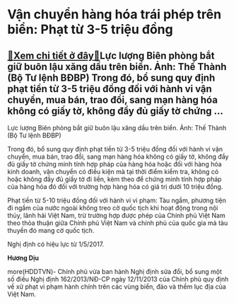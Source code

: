 Vận chuyển hàng hóa trái phép trên biển: Phạt từ 3-5 triệu đồng
===============================================================

[:gift:Xem chi tiết ở đây:gift:](https://hddtvn.com/van-chuyen-hang-hoa-trai-phep-tren-bien-phat-tu-3-5-trieu-dong/)Lực lượng Biên phòng bắt giữ buôn lậu xăng dầu trên biển. Ảnh: Thế Thành (Bộ Tư lệnh BĐBP) Trong đó, bổ sung quy định phạt tiền từ 3-5 triệu đồng đối với hành vi vận chuyển, mua bán, trao đổi, sang mạn hàng hóa không có giấy tờ, không đầy đủ giấy tờ chứng …
-----------------------------------------------------------------------------------------------------------------------------------------------------------------------------------------------------------------------------------------------------------------







 






 Lực lượng Biên phòng bắt giữ buôn lậu xăng dầu trên biển. Ảnh: Thế Thành (Bộ Tư lệnh BĐBP) 


Trong đó, bổ sung quy định phạt tiền từ 3-5 triệu đồng đối với hành vi vận chuyển, mua bán, trao đổi, sang mạn hàng hóa không có giấy tờ, không đầy đủ giấy tờ chứng minh tính hợp pháp của hàng hóa hoặc đối với hàng hóa kinh doanh, vận chuyển có điều kiện mà tại thời điểm kiểm tra, không có hoặc không đầy đủ giấy tờ đi liền, kèm theo để chứng minh tính hợp pháp của hàng hóa đó đối với trường hợp hàng hóa có giá trị dưới 10 triệu đồng.


Phạt tiền từ 5-10 triệu đồng đối với hành vi vi phạm: Tàu ngầm, phương tiện đi ngầm của nước ngoài không treo cờ quốc tịch khi hoạt động trong nội thủy, lãnh hải Việt Nam, trừ trường hợp được phép của Chính phủ Việt Nam theo thỏa thuận giữa Chính phủ Việt Nam và chính phủ của quốc gia mà tàu thuyền đó mang cờ quốc tịch.


Nghị định có hiệu lực từ 1/5/2017.






**Hương Dịu**



more(HDDTVN)- Chính phủ vừa ban hành Nghị định sửa đổi, bổ sung một số điều Nghị định 162/2013/NĐ-CP ngày 12/11/2013 của Chính phủ quy định về xử phạt vi phạm hành chính trên các vùng biển, đảo và thềm lục địa của Việt Nam.


